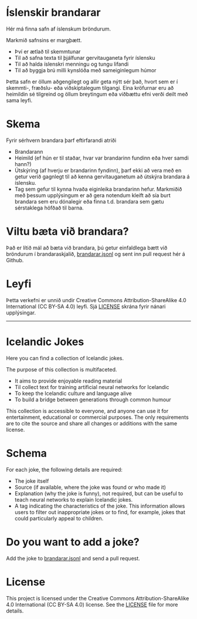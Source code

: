 # Íslenskir brandarar
Hér má finna safn af íslenskum bröndurum.

Markmið safnsins er margþætt.
- Því er ætlað til skemmtunar
- Til að safna texta til þjálfunar gervitauganeta fyrir íslensku
- Til að halda íslenskri menningu og tungu lifandi
- Til að byggja brú milli kynslóða með sameiginlegum húmor

Þetta safn er öllum aðgengilegt og allir geta nýtt sér það, hvort sem er í skemmti-, fræðslu- eða viðskiptalegum tilgangi. Eina kröfurnar eru að heimildin sé tilgreind og öllum breytingum eða viðbættu efni verði deilt með sama leyfi.

# Skema
Fyrir sérhvern brandara þarf eftirfarandi atriði
- Brandarann
- Heimild (ef hún er til staðar, hvar var brandarinn fundinn eða hver samdi hann?)
- Útskýring (af hverju er brandarinn fyndinn), þarf ekki að vera með en getur verið gagnlegt til að kenna gervitauganetum að útskýra brandara á íslensku.
- Tag sem gefur til kynna hvaða eiginleika brandarinn hefur. Markmiðið með þessum upplýsingum er að gera notendum kleift að sía burt brandara sem eru dónalegir eða finna t.d. brandara sem gætu sérstaklega höfðað til barna.

# Viltu bæta við brandara?
Það er lítið mál að bæta við brandara, þú getur einfaldlega bætt við bröndurum í brandaraskjalið, [brandarar.jsonl](brandarar.jsonl) og sent inn pull request hér á Github.

# Leyfi
Þetta verkefni er unnið undir Creative Commons Attribution-ShareAlike 4.0 International (CC BY-SA 4.0) leyfi. Sjá [LICENSE](LICENSE) skrána fyrir nánari upplýsingar.

---

# Icelandic Jokes
Here you can find a collection of Icelandic jokes.

The purpose of this collection is multifaceted.
- It aims to provide enjoyable reading material
- Til collect text for training artificial neural networks for Icelandic
- To keep the Icelandic culture and language alive
- To build a bridge between generations through common humour

This collection is accessible to everyone, and anyone can use it for entertainment, educational or commercial purposes. The only requirements are to cite the source and share all changes or additions with the same license.

# Schema
For each joke, the following details are required:
- The joke itself
- Source (if available, where the joke was found or who made it)
- Explanation (why the joke is funny), not required, but can be useful to teach neural networks to explain Icelandic jokes.
- A tag indicating the characteristics of the joke. This information allows users to filter out inappropriate jokes or to find, for example, jokes that could particularly appeal to children.

# Do you want to add a joke?
Add the joke to [brandarar.jsonl](brandarar.jsonl) and send a pull request.

# License
This project is licensed under the Creative Commons Attribution-ShareAlike 4.0 International (CC BY-SA 4.0) license. See the [LICENSE](LICENSE) file for more details.
